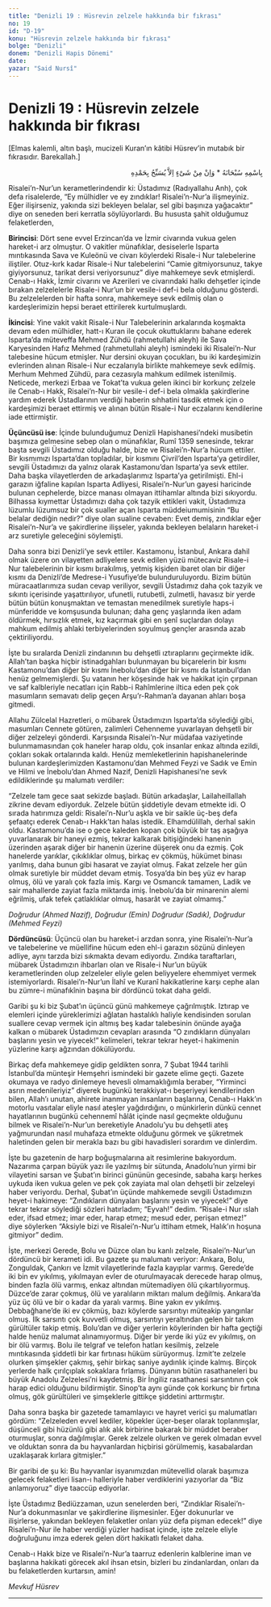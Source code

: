 ```yaml
---
title: "Denizli 19 : Hüsrevin zelzele hakkında bir fıkrası"
no: 19
id: "D-19"
konu: "Hüsrevin zelzele hakkında bir fıkrası"
bolge: "Denizli"
donem: "Denizli Hapis Dönemi"
date: 
yazar: "Said Nursî"
---
```


# Denizli 19 : Hüsrevin zelzele hakkında bir fıkrası

<p class="takdim">[Elmas kalemli, altın başlı, mucizeli Kuran’ın kâtibi Hüsrev’in mutabık bir fıkrasıdır. Barekallah.]</p>

<p class="arabic" dir="rtl" title="Meal: “Subhân Allah’ın adıyla” * “Hiçbir şey yoktur ki O'nu hamd ile tesbih etmesin” [İsrâ 17:44]">بِاسْمِهِ سُبْحَانَهُ * وَاِنْ مِنْ شَىْءٍ اِلاَّ يُسَبِّحُ بِحَمْدِهِ</p>

Risalei’n-Nur’un kerametlerindendir ki: Üstadımız (Radıyallahu Anh), çok defa risalelerde, “Ey mülhidler ve ey zındıklar! Risalei’n-Nur’a ilişmeyiniz. Eğer ilişirseniz, yakında sizi bekleyen belalar, sel gibi başınıza yağacaktır” diye on seneden beri kerratla söylüyorlardı. Bu hususta şahit olduğumuz felaketlerden,

**Birincisi**: Dört sene evvel Erzincan’da ve İzmir civarında vukua gelen hareket-i arz olmuştur. O vakitler münafıklar, desiselerle Isparta mıntıkasında Sava ve Kuleönü ve civarı köylerdeki Risale-i Nur talebelerine iliştiler. Otuz-kırk kadar Risale-i Nur talebelerini “Camie gitmiyorsunuz, takye giyiyorsunuz, tarikat dersi veriyorsunuz” diye mahkemeye sevk etmişlerdi. Cenab-ı Hakk, İzmir civarını ve Azerileri ve civarındaki halkı dehşetler içinde bırakan zelzelelerle Risale-i Nur’un bir vesile-i def-i bela olduğunu gösterdi. Bu zelzelelerden bir hafta sonra, mahkemeye sevk edilmiş olan o kardeşlerimizin hepsi beraet ettirilerek kurtulmuşlardı.

**İkincisi**: Yine vakit vakit Risale-i Nur Talebelerinin arkalarında koşmakta devam eden mülhidler, hatt-ı Kuran ile çocuk okuttuklarını bahane ederek Isparta’da müteveffa Mehmed Zühdü (rahmetullahi aleyh) ile Sava Karyesinden Hafız Mehmed (rahmetullahi aleyh) ismindeki iki Risalei’n-Nur talebesine hücum etmişler. Nur dersini okuyan çocukları, bu iki kardeşimizin evlerinden alınan Risale-i Nur eczalarıyla birlikte mahkemeye sevk edilmiş. Merhum Mehmed Zühdü, para cezasıyla mahkum edilmek istenilmiş. Neticede, merkezi Erbaa ve Tokat’ta vukua gelen ikinci bir korkunç zelzele ile Cenab-ı Hakk, Risalei’n-Nur bir vesile-i def-i bela olmakla şakirdlerine yardım ederek Üstadlarının verdiği haberin sıhhatini tasdik etmek için o kardeşimizi beraet ettirmiş ve alınan bütün Risale-i Nur eczalarını kendilerine iade ettirmiştir.

**Üçüncüsü ise**: İçinde bulunduğumuz Denizli Hapishanesi’ndeki musibetin başımıza gelmesine sebep olan o münafıklar, Rumî 1359 senesinde, tekrar başta sevgili Üstadımız olduğu halde, bize ve Risalei’n-Nur’a hücum ettiler. Bir kısmımızı Isparta’dan topladılar, bir kısmını Çivril’den Isparta’ya getirdiler, sevgili Üstadımızı da yalnız olarak Kastamonu’dan Isparta’ya sevk ettiler. Daha başka vilayetlerden de arkadaşlarımız Isparta’ya getirilmişti. Ehl-i garazın iğfaline kapılan Isparta Adliyesi, Risalei’n-Nur’un gayesi haricinde bulunan cephelerde, bizce manası olmayan ittihamlar altında bizi sıkıyordu. Bilhassa kıymettar Üstadımızı daha çok tazyik ettikleri vakit, Üstadımıza lüzumlu lüzumsuz bir çok sualler açan Isparta müddeiumumisinin “Bu belalar dediğin nedir?” diye olan sualine cevaben: Evet demiş, zındıklar eğer Risalei’n-Nur’a ve şakirdlerine ilişseler, yakında bekleyen belaların hareket-i arz suretiyle geleceğini söylemişti.

Daha sonra bizi Denizli’ye sevk ettiler. Kastamonu, İstanbul, Ankara dahil olmak üzere on vilayetten adliyelere sevk edilen yüzü mütecaviz Risale-i Nur talebelerinin bir kısmı bırakılmış, yetmiş kişiden ibaret olan bir diğer kısmı da Denizli’de Medrese-i Yusufiye’de bulunduruluyordu. Bizim bütün müracaatlarımıza sudan cevap veriliyor, sevgili Üstadımız daha çok tazyik ve sıkıntı içerisinde yaşattırılıyor, ufunetli, rutubetli, zulmetli, havasız bir yerde bütün bütün konuşmaktan ve temastan menedilmek suretiyle haps-i münferidde ve komşusunda bulunan; daha genç yaşlarında iken adam öldürmek, hırsızlık etmek, kız kaçırmak gibi en şenî suçlardan dolayı mahkum edilmiş ahlaki terbiyelerinden soyulmuş gençler arasında azab çektiriliyordu.

İşte bu sıralarda Denizli zindanının bu dehşetli ıztıraplarını geçirmekte idik. Allah’tan başka hiçbir istinadgahları bulunmayan bu biçarelerin bir kısmı Kastamonu’dan diğer bir kısmı İnebolu’dan diğer bir kısmı da İstanbul’dan henüz gelmemişlerdi. Şu vatanın her köşesinde hak ve hakikat için çırpınan ve saf kalbleriyle necatları için Rabb-i Rahîmlerine iltica eden pek çok masumların semavatı delip geçen Arşu’r-Rahman’a dayanan ahları boşa gitmedi.

Allahu Zülcelal Hazretleri, o mübarek Üstadımızın Isparta’da söylediği gibi, masumları Cennete götüren, zalimleri Cehenneme yuvarlayan dehşetli bir diğer zelzeleyi gönderdi. Karşısında Risalei’n-Nur müdafaa vaziyetinde bulunmamasından çok haneler harap oldu, çok insanlar enkaz altında ezildi, çokları sokak ortalarında kaldı. Henüz memleketlerinin hapishanelerinde bulunan kardeşlerimizden Kastamonu’dan Mehmed Feyzi ve Sadık ve Emin ve Hilmi ve İnebolu’dan Ahmed Nazif, Denizli Hapishanesi’ne sevk edildiklerinde şu malumatı verdiler:

“Zelzele tam gece saat sekizde başladı. Bütün arkadaşlar, Lailaheillallah zikrine devam ediyorduk. Zelzele bütün şiddetiyle devam etmekte idi. O sırada hatırımıza geldi: Risalei’n-Nur’u aşkla ve bir saikle üç-beş defa şefaatçı ederek Cenab-ı Hakk’tan halas istedik. Elhamdülillah, derhal sakin oldu. Kastamonu’da ise o gece kaleden kopan çok büyük bir taş aşağıya yuvarlanarak bir haneyi ezmiş, tekrar kalkarak bitişiğindeki hanenin üzerinden aşarak diğer bir hanenin üzerine düşerek onu da ezmiş. Çok hanelerde yarıklar, çıkıklıklar olmuş, birkaç ev çökmüş, hükümet binası yarılmış, daha bunun gibi hasarat ve zayiat olmuş. Fakat zelzele her gün olmak suretiyle bir müddet devam etmiş. Tosya’da bin beş yüz ev harap olmuş, ölü ve yaralı çok fazla imiş. Kargı ve Osmancık tamamen, Ladik ve sair mahallerde zayiat fazla miktarda imiş. İnebolu’da bir minarenin alemi eğrilmiş, ufak tefek çatlaklıklar olmuş, hasarât ve zayiat olmamış.”

*Doğrudur (Ahmed Nazif), Doğrudur (Emin)*
*Doğrudur (Sadık), Doğrudur (Mehmed Feyzi)*

**Dördüncüsü**: Üçüncü olan bu hareket-i arzdan sonra, yine Risalei’n-Nur’a ve talebelerine ve müellifine hücum eden ehl-i garazın sözünü dinleyen adliye, aynı tarzda bizi sıkmakta devam ediyordu. Zındıka taraftarları, mübarek Üstadımızın ihbarları olan ve Risale-i Nur’un büyük kerametlerinden olup zelzeleler eliyle gelen beliyyelere ehemmiyet vermek istemiyorlardı. Risalei’n-Nur’un İlahî ve Kuranî hakikatlerine karşı cephe alan bu zümre-i münafıkînin başına bir dördüncü tokat daha geldi.

Garibi şu ki biz Şubat’ın üçüncü günü mahkemeye çağrılmıştık. Iztırap ve elemleri içinde yüreklerimizi ağlatan hastalıklı haliyle kendisinden sorulan suallere cevap vermek için altmış beş kadar talebesinin önünde ayağa kalkan o mübarek Üstadımızın cevapları arasında “O zındıkların dünyaları başlarını yesin ve yiyecek!” kelimeleri, tekrar tekrar heyet-i hakimenin yüzlerine karşı ağzından dökülüyordu.

Birkaç defa mahkemeye gidip geldikten sonra, 7 Şubat 1944 tarihli İstanbul’da münteşir Hemşehri ismindeki bir gazete elime geçti. Gazete okumaya ve radyo dinlemeye hevesli olmamaklığımla beraber, “Yirminci asrın medenileriyiz” diyerek bugünkü terakkiyat-ı beşeriyeyi kendilerinden bilen, Allah’ı unutan, ahirete inanmayan insanların başlarına, Cenab-ı Hakk’ın motorlu vasıtalar eliyle nasıl ateşler yağdırdığını, o münkirlerin dünkü cennet hayatlarının bugünkü cehennemî hâlât içinde nasıl geçmekte olduğunu bilmek ve Risalei’n-Nur’un bereketiyle Anadolu’yu bu dehşetli ateş yağmurundan nasıl muhafaza etmekte olduğunu görmek ve şükretmek haletinden gelen bir merakla bazı bu gibi havadisleri sorardım ve dinlerdim.

İşte bu gazetenin de harp boğuşmalarına ait resimlerine bakıyordum. Nazarıma çarpan büyük yazı ile yazılmış bir sütunda, Anadolu’nun yirmi bir vilayetini sarsan ve Şubat’ın birinci gününün gecesinde, sabaha karşı herkes uykuda iken vukua gelen ve pek çok zayiata mal olan dehşetli bir zelzeleyi haber veriyordu. Derhal, Şubat’ın üçünde mahkemede sevgili Üstadımızın heyet-i hakimeye: “Zındıkların dünyaları başlarını yesin ve yiyecek!” diye tekrar tekrar söylediği sözleri hatırladım; “Eyvah!” dedim. “Risale-i Nur ıslah eder, ifsad etmez; imar eder, harap etmez; mesud eder, perişan etmez!” diye söylerken “Aksiyle bizi ve Risalei’n-Nur’u ittiham etmek, Halık’ın hoşuna gitmiyor” dedim.

İşte, merkezi Gerede, Bolu ve Düzce olan bu kanlı zelzele, Risalei’n-Nur’un dördüncü bir kerameti idi. Bu gazete şu malumatı veriyor: Ankara, Bolu, Zonguldak, Çankırı ve İzmit vilayetlerinde fazla kayıplar varmış. Gerede’de iki bin ev yıkılmış, yıkılmayan evler de oturulmayacak derecede harap olmuş, binden fazla ölü varmış, enkaz altından mütemadiyen ölü çıkartılıyormuş. Düzce’de zarar çokmuş, ölü ve yaralıların miktarı malum değilmiş. Ankara’da yüz üç ölü ve bir o kadar da yaralı varmış. Bine yakın ev yıkılmış. Debbağhane’de iki ev çökmüş, bazı köylerde sarsıntıyı müteakip yangınlar olmuş. İlk sarsıntı çok kuvvetli olmuş, sarsıntıyı yeraltından gelen bir takım gürültüler takip etmiş. Bolu’dan ve diğer yerlerin köylerinden bir hafta geçtiği halde henüz malumat alınamıyormuş. Diğer bir yerde iki yüz ev yıkılmış, on bir ölü varmış. Bolu ile telgraf ve telefon hatları kesilmiş, zelzele mıntıkasında şiddetli bir kar fırtınası hüküm sürüyormuş. İzmit’te zelzele olurken şimşekler çakmış, şehir birkaç saniye aydınlık içinde kalmış. Birçok yerlerde halk çırılçıplak sokaklara fırlamış. Dünyanın bütün rasathaneleri bu büyük Anadolu Zelzelesi’ni kaydetmiş. Bir İngiliz rasathanesi sarsıntının çok harap edici olduğunu bildirmiştir. Sinop’ta aynı günde çok korkunç bir fırtına olmuş, gök gürültüleri ve şimşeklerle gittikçe şiddetini arttırmıştır.

Daha sonra başka bir gazetede tamamlayıcı ve hayret verici şu malumatları gördüm: “Zelzeleden evvel kediler, köpekler üçer-beşer olarak toplanmışlar, düşünceli gibi hüzünlü gibi alık alık birbirine bakarak bir müddet beraber oturmuşlar, sonra dağılmışlar. Gerek zelzele olurken ve gerek olmadan evvel ve olduktan sonra da bu hayvanlardan hiçbirisi görülmemiş, kasabalardan uzaklaşarak kırlara gitmişler.”

Bir garibi de şu ki: Bu hayvanlar isyanımızdan mütevellid olarak başımıza gelecek felaketleri lisan-ı halleriyle haber verdiklerini yazıyorlar da “Biz anlamıyoruz” diye taaccüp ediyorlar.

İşte Üstadımız Bediüzzaman, uzun senelerden beri, “Zındıklar Risalei’n-Nur’a dokunmasınlar ve şakirdlerine ilişmesinler. Eğer dokunurlar ve ilişirlerse, yakından bekleyen felaketler onları yüz defa pişman edecek!” diye Risalei’n-Nur ile haber verdiği yüzler hadisat içinde, işte zelzele eliyle doğruluğunu imza ederek gelen dört hakikatlı felaket daha.

Cenab-ı Hakk bize ve Risalei’n-Nur’a taarruz edenlerin kalblerine iman ve başlarına hakikati görecek akıl ihsan etsin, bizleri bu zindanlardan, onları da bu felaketlerden kurtarsın, amin!

*Mevkuf*
*Hüsrev*

***
